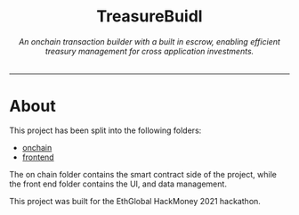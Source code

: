 <div align="center">
    <h1>TreasureBuidl</h1>
    <h6>
        An onchain transaction builder with a built in escrow, enabling efficient treasury management for cross application investments. 
    </h6>
</div>

---

# About

This project has been split into the following folders:
* [onchain](./onchain/README.md)
* [frontend](./frontend/README.md)

The on chain folder contains the smart contract side of the project, while the front end folder contains the UI, and data management. 

This project was built for the EthGlobal HackMoney 2021 hackathon. 